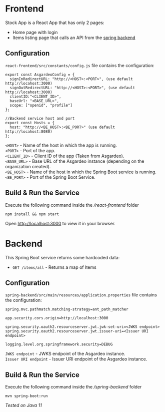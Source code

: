 # Frontend

Stock App is a React App that has only 2 pages:
* Home page with login
* Items listing page that calls an API from the [spring backend](https://github.com/viggnah/asgardeo-sample/tree/v1.0/spring-backend)

## Configuration

`react-frontend/src/constants/config.js` file contains the configuration:

```
export const AsgardeoConfig = {
  signInRedirectURL: "http://<HOST>:<PORT>", (use default http://locahost:3000)
  signOutRedirectURL: "http://<HOST>:<PORT>", (use default http://locahost:3000)
  clientID:"<CLIENT_ID>",
  baseUrl: "<BASE_URL>",
  scope: ["openid", "profile"]
};

//Backend service host and port
export const Hosts = {
  host: "http://<BE_HOST>:<BE_PORT>" (use default http://locahost:8080)
};
```

`<HOST>` - Name of the host in which the app is running. \
`<PORT>` - Port of the app. \
`<CLIENT_ID>` - Client ID of the app (Taken from Asgardeo). \
`<BASE_URL>` - Base URL of the Asgardeo instance (depending on the organization created). \
`<BE_HOST>` - Name of the host in which the Spring Boot service is running. \
`<BE_PORT>` - Port of the Spring Boot Service.

## Build & Run the Service

Execute the following command inside the */react-frontend* folder

```
npm install && npm start
```

Open [http://localhost:3000](http://localhost:3000) to view it in your browser.

# Backend

This Spring Boot service returns some hardcoded data:
* `GET /items/all` - Returns a map of Items

## Configuration

`spring-backend/src/main/resources/application.properties` file contains the configuration:

```
spring.mvc.pathmatch.matching-strategy=ant_path_matcher

app.security.cors.origin=http://localhost:3000

spring.security.oauth2.resourceserver.jwt.jwk-set-uri=<JWKS endpoint>
spring.security.oauth2.resourceserver.jwt.issuer-uri=<Issuer URI endpoint>

logging.level.org.springframework.security=DEBUG
```

`JWKS endpoint` - JWKS endpoint of the Asgardeo instance. \
`Issuer URI endpoint` - Issuer URI endpoint of the Asgardeo instance.

## Build & Run the Service

Execute the following command inside the */spring-backend* folder

```
mvn spring-boot:run
```
*Tested on Java 11*

